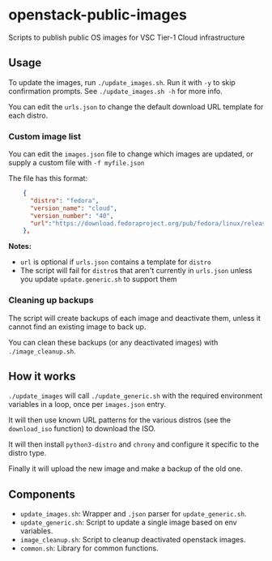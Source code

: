 # openstack-public-images
Scripts to publish public OS images for VSC Tier-1 Cloud infrastructure

## Usage

To update the images, run `./update_images.sh`.
Run it with `-y` to skip confirmation prompts.
See `./update_images.sh -h` for more info.

You can edit the `urls.json` to change the default download URL template for each distro.

### Custom image list
You can edit the `images.json` file to change which images are updated, or supply a custom file with `-f myfile.json`

The file has this format:
```json
    {
      "distro": "fedora",
      "version_name": "cloud",
      "version_number": "40",
      "url":"https://download.fedoraproject.org/pub/fedora/linux/releases/40/Cloud/x86_64/images/Fedora-Cloud-Base-Generic.x86_64-40-1.14.qcow2"
    },
```
**Notes:**
* `url` is optional if `urls.json` contains a template for `distro`
* The script will fail for `distro`s that aren't currently in `urls.json` unless you update `update.generic.sh` to support them


### Cleaning up backups
The script will create backups of each image and deactivate them, unless it cannot find an existing image to back up.

You can clean these backups (or any deactivated images) with `./image_cleanup.sh`.

## How it works
`./update_images` will call `./update_generic.sh` with the required environment variables in a loop, once per `images.json` entry.

It will then use known URL patterns for the various distros (see the `download_iso` function) to download the ISO.

It will then install `python3-distro` and `chrony` and configure it specific to the distro type. 

Finally it will upload the new image and make a backup of the old one.

## Components

* `update_images.sh`:   Wrapper and `.json` parser for `update_generic.sh`.
* `update_generic.sh`:  Script to update a single image based on env variables.
* `image_cleanup.sh`:   Script to cleanup deactivated openstack images.
* `common.sh`:          Library for common functions.